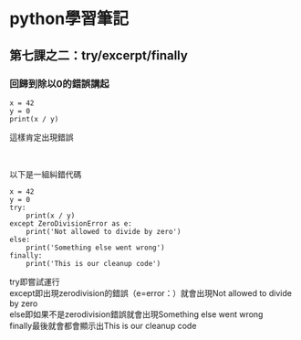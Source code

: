 # python學習筆記
## 第七課之二：try/excerpt/finally
### 回歸到除以0的錯誤講起
```
x = 42
y = 0
print(x / y)
```
這樣肯定出現錯誤

&nbsp;

以下是一組糾錯代碼
```
x = 42
y = 0
try:
    print(x / y)
except ZeroDivisionError as e:
    print('Not allowed to divide by zero')
else:
    print('Something else went wrong')
finally:
    print('This is our cleanup code')
```
try即嘗試運行
<br>
except即出現zerodivision的錯誤（e=error：）就會出現Not allowed to divide by zero
<br>
else即如果不是zerodivision錯誤就會出現Something else went wrong
<br>
finally最後就會都會顯示出This is our cleanup code